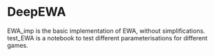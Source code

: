 # DeepEWA
EWA_imp is the basic implementation of EWA, without simplifications.
test_EWA is a notebook to test different parameterisations for different games.

